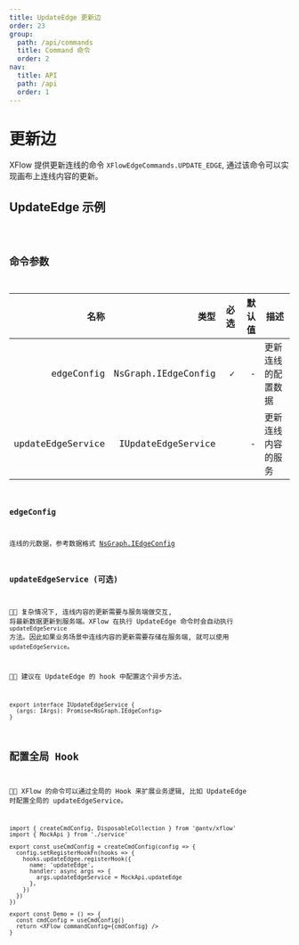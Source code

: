 ```yaml
---
title: UpdateEdge 更新边
order: 23
group:
  path: /api/commands
  title: Command 命令
  order: 2
nav:
  title: API
  path: /api
  order: 1
---
```


# 更新边

XFlow 提供更新连线的命令 `XFlowEdgeCommands.UPDATE_EDGE`, 通过该命令可以实现画布上连线内容的更新。

## UpdateEdge 示例

<code src="./demos/index.tsx" />

## 命令参数

|              名称 |                类型 | 必选 | 默认值 | 描述               |
| ----------------: | ------------------: | ---: | -----: | ------------------ |
| edgeConfig        | NsGraph.IEdgeConfig |    ✓ |      - | 更新连线的配置数据 |
| updateEdgeService | IUpdateEdgeService  |      |      - | 更新连线内容的服务   |


### edgeConfig

连线的元数据，参考数据格式 [NsGraph.IEdgeConfig](/docs/api/interface#iedgeconfig)

### updateEdgeService (可选)

 复杂情况下, 连线内容的更新需要与服务端做交互, 将最新数据更新到服务端。XFlow 在执行 UpdateEdge 命令时会自动执行 `updateEdgeService` 方法。因此如果业务场景中连线内容的更新需要存储在服务端, 就可以使用 `updateEdgeService`。

 建议在 UpdateEdge 的 hook 中配置这个异步方法。


```tsx | pure
export interface IUpdateEdgeService {
  (args: IArgs): Promise<NsGraph.IEdgeConfig>
}
```

## 配置全局 Hook

 XFlow 的命令可以通过全局的 Hook 来扩展业务逻辑, 比如 UpdateEdge 时配置全局的 updateEdgeService。

```tsx | pure
import { createCmdConfig, DisposableCollection } from '@antv/xflow'
import { MockApi } from './service'

export const useCmdConfig = createCmdConfig(config => {
  config.setRegisterHookFn(hooks => {
    hooks.updateEdgee.registerHook({
      name: 'updateEdge',
      handler: async args => {
        args.updateEdgeService = MockApi.updateEdge
      },
    })
  })
})

export const Demo = () => {
  const cmdConfig = useCmdConfig()
  return <XFlow commandConfig={cmdConfig} />
}
```
